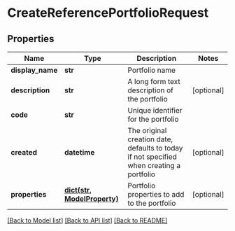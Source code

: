 # CreateReferencePortfolioRequest

## Properties
Name | Type | Description | Notes
------------ | ------------- | ------------- | -------------
**display_name** | **str** | Portfolio name | 
**description** | **str** | A long form text description of the portfolio | [optional] 
**code** | **str** | Unique identifier for the portfolio | 
**created** | **datetime** | The original creation date, defaults to today if not specified when creating a portfolio | [optional] 
**properties** | [**dict(str, ModelProperty)**](ModelProperty.md) | Portfolio properties to add to the portfolio | [optional] 

[[Back to Model list]](../README.md#documentation-for-models) [[Back to API list]](../README.md#documentation-for-api-endpoints) [[Back to README]](../README.md)


